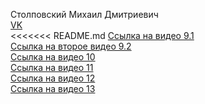 Столповский Михаил Дмитриевич  
[VK](https://vk.com/pel34)  
<<<<<<< README.md
[Ссылка на видео 9.1](https://youtu.be/oCfpkqg4-tw)  
[Ссылка на второе видео 9.2](https://youtu.be/EgFol-R-JFw)  
[Ссылка на видео 10](https://youtu.be/9oSlD9voCBU)  
[Ссылка на видео 11](https://youtu.be/6jT5WwVLBJk)  
[Ссылка на видео 12](https://youtu.be/Cawj-0nYYJQ)  
[Ссылка на видео 13](https://youtu.be/xB4BsBMyE-s)  